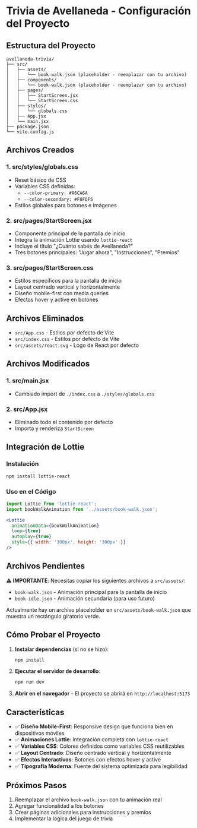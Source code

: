 # Trivia de Avellaneda - Configuración del Proyecto

## Estructura del Proyecto

```
avellaneda-trivia/
├── src/
│   ├── assets/
│   │   └── book-walk.json (placeholder - reemplazar con tu archivo)
│   ├── components/
│   │   └── book-walk.json (placeholder - reemplazar con tu archivo)
│   ├── pages/
│   │   ├── StartScreen.jsx
│   │   └── StartScreen.css
│   ├── styles/
│   │   └── globals.css
│   ├── App.jsx
│   └── main.jsx
├── package.json
└── vite.config.js
```

## Archivos Creados

### 1. **src/styles/globals.css**
- Reset básico de CSS
- Variables CSS definidas:
  - `--color-primary: #A6CA6A`
  - `--color-secondary: #F8FDF5`
- Estilos globales para botones e imágenes

### 2. **src/pages/StartScreen.jsx**
- Componente principal de la pantalla de inicio
- Integra la animación Lottie usando `lottie-react`
- Incluye el título "¿Cuánto sabés de Avellaneda?"
- Tres botones principales: "Jugar ahora", "Instrucciones", "Premios"

### 3. **src/pages/StartScreen.css**
- Estilos específicos para la pantalla de inicio
- Layout centrado vertical y horizontalmente
- Diseño mobile-first con media queries
- Efectos hover y active en botones

## Archivos Eliminados

- `src/App.css` - Estilos por defecto de Vite
- `src/index.css` - Estilos por defecto de Vite
- `src/assets/react.svg` - Logo de React por defecto

## Archivos Modificados

### 1. **src/main.jsx**
- Cambiado import de `./index.css` a `./styles/globals.css`

### 2. **src/App.jsx**
- Eliminado todo el contenido por defecto
- Importa y renderiza `StartScreen`

## Integración de Lottie

### Instalación
```bash
npm install lottie-react
```

### Uso en el Código
```jsx
import Lottie from 'lottie-react';
import bookWalkAnimation from '../assets/book-walk.json';

<Lottie
  animationData={bookWalkAnimation}
  loop={true}
  autoplay={true}
  style={{ width: '300px', height: '300px' }}
/>
```

## Archivos Pendientes

⚠️ **IMPORTANTE**: Necesitas copiar los siguientes archivos a `src/assets/`:
- `book-walk.json` - Animación principal para la pantalla de inicio
- `book-idle.json` - Animación secundaria (para uso futuro)

Actualmente hay un archivo placeholder en `src/assets/book-walk.json` que muestra un rectángulo giratorio verde.

## Cómo Probar el Proyecto

1. **Instalar dependencias** (si no se hizo):
   ```bash
   npm install
   ```

2. **Ejecutar el servidor de desarrollo**:
   ```bash
   npm run dev
   ```

3. **Abrir en el navegador** - El proyecto se abrirá en `http://localhost:5173`

## Características

- ✅ **Diseño Mobile-First**: Responsive design que funciona bien en dispositivos móviles
- ✅ **Animaciones Lottie**: Integración completa con `lottie-react`
- ✅ **Variables CSS**: Colores definidos como variables CSS reutilizables
- ✅ **Layout Centrado**: Diseño centrado vertical y horizontalmente
- ✅ **Efectos Interactivos**: Botones con efectos hover y active
- ✅ **Tipografía Moderna**: Fuente del sistema optimizada para legibilidad

## Próximos Pasos

1. Reemplazar el archivo `book-walk.json` con tu animación real
2. Agregar funcionalidad a los botones
3. Crear páginas adicionales para instrucciones y premios
4. Implementar la lógica del juego de trivia 